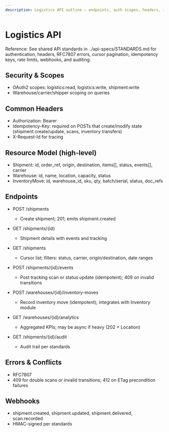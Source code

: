 ```yaml
---
description: Logistics API outline — endpoints, auth scopes, headers, idempotency, pagination, status flows
---
```


# Logistics API

Reference: See shared API standards in ../api-specs/STANDARDS.md for authentication, headers, RFC7807 errors, cursor pagination, idempotency keys, rate limits, webhooks, and auditing.

## Security & Scopes
- OAuth2 scopes: logistics:read, logistics:write, shipment:write
- Warehouse/carrier/shipper scoping on queries

## Common Headers
- Authorization: Bearer <token>
- Idempotency-Key: required on POSTs that create/modify state (shipment create/update, scans, inventory transfers)
- X-Request-Id for tracing

## Resource Model (high-level)
- Shipment: id, order_ref, origin, destination, items[], status, events[], carrier
- Warehouse: id, name, location, capacity, status
- InventoryMove: id, warehouse_id, sku, qty, batch/serial, status, doc_refs

## Endpoints
- POST /shipments
  - Create shipment; 201; emits shipment.created
- GET /shipments/{id}
  - Shipment details with events and tracking
- GET /shipments
  - Cursor list; filters: status, carrier, origin/destination, date ranges

- POST /shipments/{id}/events
  - Post tracking scan or status update (idempotent); 409 on invalid transitions

- POST /warehouses/{id}/inventory-moves
  - Record inventory move (idempotent); integrates with Inventory module

- GET /warehouses/{id}/analytics
  - Aggregated KPIs; may be async if heavy (202 + Location)

- GET /shipments/{id}/audit
  - Audit trail per standards

## Errors & Conflicts
- RFC7807
- 409 for double scans or invalid transitions; 412 on ETag precondition failures

## Webhooks
- shipment.created, shipment.updated, shipment.delivered, scan.recorded
- HMAC-signed per standards
